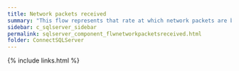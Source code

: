 ```yaml
---
title: ﻿Network packets received
summary: "This flow represents that rate at which network packets are being received by SQL Server from client applications."
sidebar: c_sqlserver_sidebar
permalink: sqlserver_component_flwnetworkpacketsreceived.html
folder: ConnectSQLServer
---
```


{% include links.html %}

